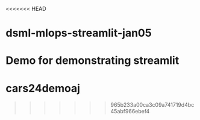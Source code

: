 <<<<<<< HEAD
# dsml-mlops-streamlit-jan05
 Demo for demonstrating streamlit
=======
# cars24demoaj
>>>>>>> 965b233a00ca3c09a741719d4bc45abf966ebef4
